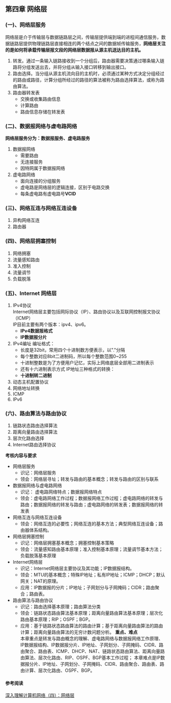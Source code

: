 ## 第四章 网络层
### (一)、网络层服务
网络层是介于传输层与数据链路层之间，传输层提供端到端的进程间通信服务，数据链路层提供物理链路层直接相连的两个结点之间的数据帧传输服务，**网络层关注的是如何将承载传输层报文段的网络层数据报从源主机送达目的主机。**
1. 转发。通过一条输入链路接收到一个分组后，路由器需要决策通过哪条输入链路将分组发送出去，并将分组从输入接口转移到输出接口。
2. 路由选择。当分组从源主机流向目的主机时，必须通过某种方式决定分组经过的路由或路径，计算分组所经过的路径的算法被称为路由选择算法，或称为路由算法。
3. 路由器转发表
    - 交换或收集路由信息
    - 计算路由
    - 路由信息存储在转发表
### (二)、数据报网络与虚电路网络
**网络层服务分为：数据报服务、虚电路服务**
1. 数据报网络
    - 需要路由
    - 无连接服务
    - 因特网属于数据报网络
2. 虚电路网络
    - 面向连接的分组服务
    - 虚电路是网络层的逻辑连接，区别于电路交换
    - 每条虚电路有虚电路号**VCID**
### (三)、网络互连与网络互连设备
1. 异构网络互连
2. 路由器
### (四)、网络层拥塞控制
1. 网络拥塞
2. 流量感知路由
3. 准入控制
4. 流量调节
5. 负载脱落
### (五)、Internet 网络层
1. IPv4协议  
   Internet网络层主要包括网际协议（IP）、路由协议以及互联网控制报文协议（ICMP）  
   IP目前主要有两个版本：ipv4、ipv6。
   - **IPv4数据报格式**  
   - **IP数据报分片**
2. IPv4编址
  编址格式： 
   - 长度是32bit，常用四个十进制数方便表示，以"."分隔
   - 每个整数对应8bit二进制码，所以每个整数范围0~255
   - 十进制整数是为了方便用户记忆，实际上网络底层全部用二进制表示
   - 还有十六进制表示方式
  IP地址三种格式的转换：
   - **十进制转二进制**
3. 动态主机配置协议
4. 网络地址转换
5. ICMP
6. IPv6
### (六)、路由算法与路由协议
1. 链路状态路由选择算法
2. 距离向量路由选择算法
3. 层次化路由选择
4. Internet路由选择协议

**考核内容与要求**
- 网络层服务
    - 识记：网络层服务
    - 领会：网络层寻址；转发与路由的基本概念；转发与路由的区别与联系
- 数据报网络与虚电路网络
    - 识记： 虚电路网络特点；数据报网络特点
    - 领会：虚电路网络工作过程；数据报网络工作过程；虚电路网络的转发与路由；数据报网络的转发与路由；虚电路网络的转发表；数据报网络的转发表
- 网络互连与网络互连设备
    - 领会：网络互连的必要性；网络互连的基本方法；典型网络互连设备；路由器体系结构。
- 网络层拥塞控制
    - 识记：网络层拥塞基本概念；拥塞控制基本策略
    - 领会：流量感知路由基本原理；准入控制基本原理；流量调节基本方法；负载脱落基本原理
- Internet网络层
    - 识记：Internet网络层主要协议及其功能；IP数据报结构。
    - 领会：MTU的基本概念；特殊IP地址；私有IP地址；ICMP；DHCP；默认网关；NAT的原理。
    - 应用：IP数据报的分片；IP地址；子网划分与子网掩码；CIDR；路由聚合；路由表。
- 路由算法与路由协议
    - 识记：路由选择基本原理；路由算法分类
    - 领会：链路状态路由算法基本原理；距离向量路由算法基本原理；层次化路由基本原理；RIP；OSPF；BGP。
    - 应用：基于链路状态路由算法的路由计算；基于距离向量路由算法的路由计算；距离向量路由算法的无穷计数问题分析。
    **重点、难点**  
    本章重点是转发与路由概念的理解、虚电路网络与数据报网络工作原理、IP数据报结构、IP数据报分片、IP地址、子网划分、子网掩码、CIDR、路由聚合、路由表、ICMP、DHCP、NAT、链路状态路由算法、距离向量路由算法、层次化路由、RIP、OSPF、BGP基本工作过程；
    本章难点是IP数据报分片、IP地址、子网划分、子网掩码、CIDR、路由聚合、路由表、路由计算、层次化路由、OSPF、BGP。 

#### 参考阅读
[深入理解计算机网络（四）：网络层](https://www.taogenjia.com/2019/09/05/computer-network-4-network-layer/)  

